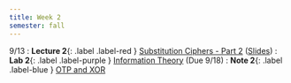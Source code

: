```yaml
---
title: Week 2
semester: fall
---
```


9/13
: **Lecture 2**{: .label .label-red } [Substitution Ciphers - Part 2](https://drive.google.com/file/d/11FMs859I0MW5DXEx3rGZ_XcYVmV35mbs/view?usp=sharing) ([Slides](https://docs.google.com/presentation/d/1f88Gb7AG9J0eNnbTAODU3ecKhiWxzpyE7PxlBHGVg98/edit?usp=sharing))
: **Lab 2**{: .label .label-purple } [Information Theory](https://datahub.berkeley.edu/hub/user-redirect/git-pull?repo=https%3A%2F%2Fgithub.com%2FCodebreakingAtCal%2FCodebreakingLabsFa22&urlpath=tree%2FCodebreakingLabsFa22%2FLab2%2Flab02.ipynb&branch=main) (Due 9/18)
: **Note 2**{: .label .label-blue } [OTP and XOR](https://codebreakingatcal.org/assets/notes/fa22/note2.pdf)

